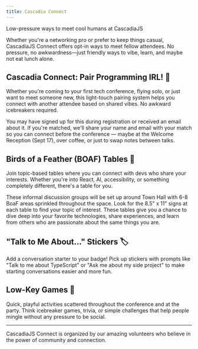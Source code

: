 ```yaml
---
title: Cascadia Connect
---
```

Low-pressure ways to meet cool humans at CascadiaJS

Whether you're a networking pro or prefer to keep things casual, CascadiaJS Connect offers opt-in ways to meet fellow attendees. No pressure, no awkwardness—just friendly ways to vibe, learn, and maybe not eat lunch alone.

## Cascadia Connect: Pair Programming IRL! 🤝

Whether you're coming to your first tech conference, flying solo, or just want to meet someone new, this light-touch pairing system helps you connect with another attendee based on shared vibes. No awkward icebreakers required.

You may have signed up for this during registration or received an email about it. If you're matched, we'll share your name and email with your match so you can connect before the conference — maybe at the Welcome Reception (Sept 17), over coffee, or just to swap notes between talks.

## Birds of a Feather (BOAF) Tables 🦜

Join topic-based tables where you can connect with devs who share your interests. Whether you're into React, AI, accessibility, or something completely different, there's a table for you.

These informal discussion groups will be set up around Town Hall with 6-8 BoaF areas sprinkled throughout the space. Look for the 8.5" x 11" signs at each table to find your topic of interest. These tables give you a chance to dive deep into your favorite technologies, share experiences, and learn from others who are passionate about the same things you are.

## "Talk to Me About..." Stickers 🏷️

Add a conversation starter to your badge! Pick up stickers with prompts like "Talk to me about TypeScript" or "Ask me about my side project" to make starting conversations easier and more fun.

## Low-Key Games 🎲

Quick, playful activities scattered throughout the conference and at the party. Think icebreaker games, trivia, or simple challenges that help people mingle without any pressure to be social.

---

CascadiaJS Connect is organized by our amazing volunteers who believe in the power of community and connection.
